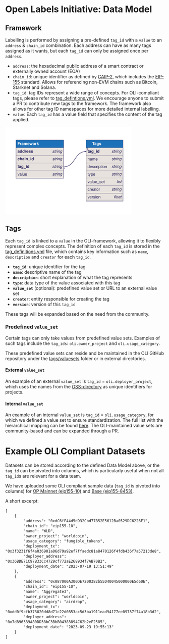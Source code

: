# Open Labels Initiative: Data Model

## Framework
Labelling is performed by assigning a pre-defined `tag_id` with a `value` to an `address` & `chain_id` combination. Each address can have as many tags assigned as it wants, but each `tag_id` can only be assigned once per `address`.

* `address`: the hexadecimal public address of a smart contract or externally owned account (EOA)
* `chain_id`: unique identifier as defined by [CAIP-2](https://github.com/ChainAgnostic/CAIPs/blob/main/CAIPs/caip-2.md), which includes the [EIP-155](https://github.com/ethereum/EIPs/blob/master/EIPS/eip-155.md) standard. Allows for referencing non-EVM chains such as Bitcoin, Starknet and Solana.
* `tag_id`: tag IDs represent a wide range of concepts. For OLI-compliant tags, please refer to [tag_defintions.yml](tags/tag_definitions.yml). We encourage anyone to submit a PR to contribute new tags to the framework. The framework also allows for other tag ID namespaces for more detailed internal labelling.
* `value`: Each `tag_id` has a value field that specifies the content of the tag applied.

<img src="img/data_model.svg" alt="Data Model" width="400">

## Tags

Each `tag_id` is linked to a `value` in the OLI-framework, allowing it to flexibly represent complex concepts. The definition of each `tag_id` is stored in the [tag_definitions.yml](tags/tag_definitions.yml) file, which contains key information such as `name`, `description` and `creator` for each `tag_id`.

- **`tag_id`**: unique identifier for the tag
- **`name`**: descriptive name of the tag
- **`description`**: short explanation of what the tag represents
- **`type`**: data type of the value associated with this tag
- **`value_set`** (optional): predefined value set or URL to an external value set
- **`creator`**: entity responsible for creating the tag
- **`version`**: version of this `tag_id`

These tags will be expanded based on the need from the community.

### Predefined `value_set`
Certain tags can only take values from predefined value sets. Examples of such tags include the `tag_ids`: `oli.owner_project` and `oli.usage_category`. 

These predefined value sets can reside and be maintained in the OLI GitHub repository under the [tags/valuesets](tags/valuesets) folder or in external directories.

#### External `value_set`
An example of an external `value_set` is `tag_id` = `oli.deployer_project`, which uses the names from the [OSS-directory](https://github.com/opensource-observer/oss-directory/tree/main) as unique identifiers for projects.

#### Internal `value_set`
An example of an internal `value_set` is `tag_id` = `oli.usage_category`, for which we defined a value set to ensure standardization. The full list with the hierarchical mapping can be found [here](tags/valuesets/category_definitions.yml). The OLI-maintained value sets are community-based and can be expanded through a PR.

# Example OLI Compliant Datasets
Datasets can be stored according to the defined Data Model above, or the `tag_id` can be pivoted into columns, which is particularly useful when not all `tag_id`s are relevant for a data team.

We have uploaded some OLI compliant sample data (`tag_id` is pivoted into columns) for [OP Mainnet (eip155-10)](./sample_data/op-mainnet_top_100_contracts_by_txcount_2024_07_24.json) and [Base (eip155-8453)](./sample_data/base_top_100_contracts_by_txcount_2024_07_24.json).

A short excerpt:
```
[
    {
        "address": "0xdC6fF44d5d932Cbd77B52E5612Ba0529DC6226F1",
        "chain_id": "eip155-10",
        "name": "WLD",
        "owner_project": "worldcoin",
        "usage_category": "fungible_tokens",
        "deployment_tx": "0x3f3231f6f4a036901a06d79a92ef7ffaedc81a8470126f4fdb436f7a57213de8",
        "deployer_address": "0x36BDE71C97B33Cc4729cf772aE268934f7AB70B2",
        "deployment_date": "2023-07-19 13:51:49"
    },
    {
        "address": "0x087000A300DE7200382b55D40045000000E5d60E",
        "chain_id": "eip155-10",
        "name": "Aggregate3",
        "owner_project": "worldcoin",
        "usage_category": "airdrop",
        "deployment_tx": "0xdd0f9cfb373020dd8d71c22d0853ac5d3ba1911ead94177ee09737f74a18b3d2",
        "deployer_address": "0x7d896339A80DD38bC3BbB04383894C62b2eF2585",
        "deployment_date": "2023-09-23 19:55:13"
    }
]
```
